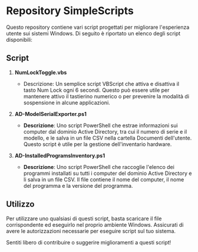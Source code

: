 # Repository SimpleScripts

Questo repository contiene vari script progettati per migliorare l'esperienza utente sui sistemi Windows. Di seguito è riportato un elenco degli script disponibili:

## Script

1. **NumLockToggle.vbs**
   - Descrizione: Un semplice script VBScript che attiva e disattiva il tasto Num Lock ogni 6 secondi. Questo può essere utile per mantenere attivo il tastierino numerico o per prevenire la modalità di sospensione in alcune applicazioni.

2. **AD-ModelSerialExporter.ps1**
   - **Descrizione**: Uno script PowerShell che estrae informazioni sui computer dal dominio Active Directory, tra cui il numero di serie e il modello, e le salva in un file CSV nella cartella Documenti dell'utente. Questo script è utile per la gestione dell'inventario hardware.

3. **AD-InstalledProgramsInventory.ps1**
   - **Descrizione**: Uno script PowerShell che raccoglie l'elenco dei programmi installati su tutti i computer del dominio Active Directory e li salva in un file CSV. Il file contiene il nome del computer, il nome del programma e la versione del programma.
     
## Utilizzo

Per utilizzare uno qualsiasi di questi script, basta scaricare il file corrispondente ed eseguirlo nel proprio ambiente Windows. Assicurati di avere le autorizzazioni necessarie per eseguire script sul tuo sistema.

Sentiti libero di contribuire o suggerire miglioramenti a questi script!
